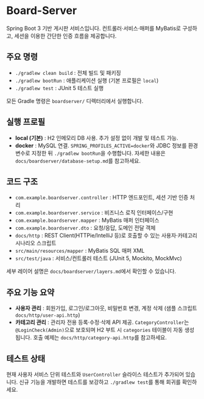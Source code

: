 # Board-Server

Spring Boot 3 기반 게시판 서비스입니다. 컨트롤러·서비스·매퍼를 MyBatis로 구성하고, 세션을 이용한 간단한 인증 흐름을 제공합니다.

## 주요 명령
- `./gradlew clean build` : 전체 빌드 및 패키징
- `./gradlew bootRun` : 애플리케이션 실행 (기본 프로필은 `local`)
- `./gradlew test` : JUnit 5 테스트 실행

모든 Gradle 명령은 `boardserver/` 디렉터리에서 실행합니다.

## 실행 프로필
- **local (기본)** : H2 인메모리 DB 사용. 추가 설정 없이 개발 및 테스트 가능.
- **docker** : MySQL 연결. `SPRING_PROFILES_ACTIVE=docker`와 JDBC 정보를 환경 변수로 지정한 뒤 `./gradlew bootRun`을 수행합니다. 자세한 내용은 `docs/boardserver/database-setup.md`를 참고하세요.

## 코드 구조
- `com.example.boardserver.controller` : HTTP 엔드포인트, 세션 기반 인증 처리
- `com.example.boardserver.service` : 비즈니스 로직 인터페이스/구현
- `com.example.boardserver.mapper` : MyBatis 매퍼 인터페이스
- `com.example.boardserver.dto` : 요청/응답, 도메인 전달 객체
- `docs/http` : REST Client(HTTPie/IntelliJ 등)로 호출할 수 있는 사용자·카테고리 시나리오 스크립트
- `src/main/resources/mapper` : MyBatis SQL 매퍼 XML
- `src/test/java` : 서비스/컨트롤러 테스트 (JUnit 5, Mockito, MockMvc)

세부 레이어 설명은 `docs/boardserver/layers.md`에서 확인할 수 있습니다.

## 주요 기능 요약
- **사용자 관리** : 회원가입, 로그인/로그아웃, 비밀번호 변경, 계정 삭제 (샘플 스크립트 `docs/http/user-api.http`)
- **카테고리 관리** : 관리자 전용 등록·수정·삭제 API 제공. `CategoryController`는 `@LoginCheck(Admin)`으로 보호되며 H2 부트 시 `categories` 테이블이 자동 생성됩니다. 호출 예제는 `docs/http/category-api.http`를 참고하세요.

## 테스트 상태
현재 사용자 서비스 단위 테스트와 `UserController` 슬라이스 테스트가 추가되어 있습니다. 신규 기능을 개발하면 테스트를 보강하고 `./gradlew test`를 통해 회귀를 확인하세요.
